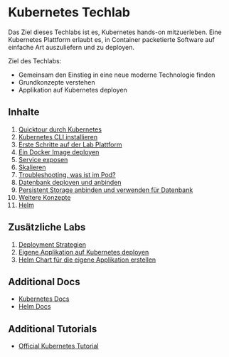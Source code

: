 # Kubernetes Techlab

Das Ziel dieses Techlabs ist es, Kubernetes hands-on mitzuerleben. Eine Kubernetes Plattform erlaubt es, in Container packetierte Software auf einfache Art auszuliefern und zu deployen.

Ziel des Techlabs:
* Gemeinsam den Einstieg in eine neue moderne Technologie finden
* Grundkonzepte verstehen
* Applikation auf Kubernetes deployen


## Inhalte

1. [Quicktour durch Kubernetes](labs/01_quicktour.md)
1. [Kubernetes CLI installieren](labs/02_cli.md)
1. [Erste Schritte auf der Lab Plattform](labs/03_first_steps.md)
1. [Ein Docker Image deployen](labs/04_deploy_dockerimage.md)
1. [Service exposen](labs/05_expose_service.md)
1. [Skalieren](labs/06_scale.md)
1. [Troubleshooting, was ist im Pod?](labs/07_troubleshooting_ops.md)
1. [Datenbank deployen und anbinden](labs/08_database.md)
1. [Persistent Storage anbinden und verwenden für Datenbank](labs/09_persistent_storage.md)
1. [Weitere Konzepte](labs/10_additional_concepts.md)
1. [Helm](labs/13_helm.md)


## Zusätzliche Labs

1. [Deployment Strategien](labs/21_deployment_strategies.md)
1. [Eigene Applikation auf Kubernetes deployen](labs/22_deploy_your_own_appication.md)
1. [Helm Chart für die eigene Applikation erstellen](labs/23_create_helm_chart.md)


## Additional Docs

* [Kubernetes Docs](https://kubernetes.io/docs/home/?path=users&persona=app-developer&level=foundational)
* [Helm Docs](https://docs.helm.sh/)


## Additional Tutorials

* [Official Kubernetes Tutorial](https://kubernetes.io/docs/tutorials/)
